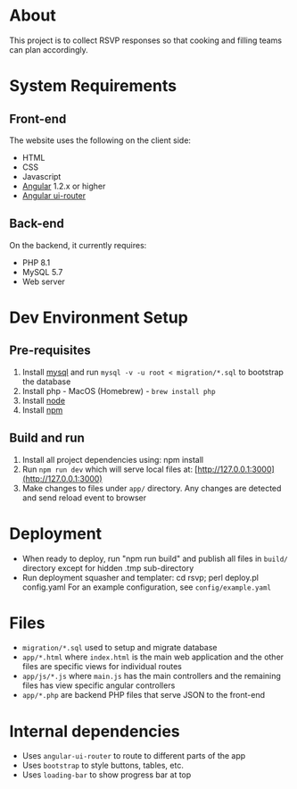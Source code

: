 # About

  This project is to collect RSVP responses so that cooking and filling teams
  can plan accordingly.

# System Requirements

## Front-end

The website uses the following on the client side:

* HTML
* CSS
* Javascript
* [Angular](https://angularjs.org/) 1.2.x or higher
* [Angular ui-router](https://github.com/angular-ui/ui-router/wiki)

## Back-end

On the backend, it currently requires:

* PHP 8.1
* MySQL 5.7
* Web server

# Dev Environment Setup

## Pre-requisites
1. Install [mysql](https://dev.mysql.com/downloads/mysql/) and run `mysql -v -u root < migration/*.sql` to bootstrap the database
2. Install php - MacOS (Homebrew) - `brew install php`
3. Install [node](https://nodejs.org/en/download/package-manager/)
4. Install [npm](https://docs.npmjs.com/getting-started/installing-node)

## Build and run

1. Install all project dependencies using: npm install
2. Run `npm run dev` which will serve local files at: [http://127.0.0.1:3000](http://127.0.0.1:3000)
3. Make changes to files under `app/` directory. Any changes are detected and send reload event to browser

# Deployment

  * When ready to deploy, run "npm run build" and publish all files in
    `build/` directory except for hidden .tmp sub-directory
  * Run deployment squasher and templater:
     cd rsvp; perl deploy.pl config.yaml
    For an example configuration, see `config/example.yaml`

# Files

  * `migration/*.sql` used to setup and migrate database
  * `app/*.html` where `index.html` is the main web application and the other files are specific views for individual routes
  * `app/js/*.js` where `main.js` has the main controllers and the remaining files has view specific angular controllers
  * `app/*.php` are backend PHP files that serve JSON to the front-end

# Internal dependencies

  * Uses `angular-ui-router` to route to different parts of the app
  * Uses `bootstrap` to style buttons, tables, etc.
  * Uses `loading-bar` to show progress bar at top

